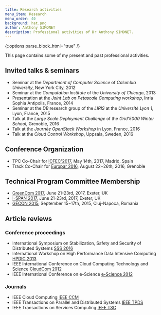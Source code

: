 ```yaml
---
title: Research activities
menu_item: Research
menu_order: 40
background: hat.png
author: Anthony SIMONET
description: Professional activities of Dr Anthony SIMONET.
---
```


{::options parse_block_html="true" /}

This page contains some of my present and past professional activities.

<div class="blog-main">
<div class="service-list">

## Invited talks & seminars

* Seminar at the _Department of Computer Science_ of _Columbia University_, New York City, 2012
* Seminar at the _Computation Institute_ of the _University of Chicago_, 2013
* Presentation at the _Joint Lab on Petascale Computing workshop_, Inria Sophia Antipolis, France, 2014
* Seminar at the _DB_ research group of the _LIRIS_ at the _Université Lyon 1_, Lyon, France, 2015
* Talk at the _Large Scale Deployment Challenge_ of the _Grid’5000 Winter School_, Grenoble, 2016
* Talk at the _Journée OpenStack Workshop_ in Lyon, France, 2016
* Talk at the _Cloud Control Workshop_, Uppsala, Sweden, 2016

## Conference Organization

* TPC Co-Chair for [ICFEC'2017](http://fec-conf.gforge.inria.fr/), May 14th, 2017, Madrid, Spain
* Track Co-Chair for [Europar
   2016](https://europar2016.inria.fr/conference/topics/6-cluster-and-cloud-computing/),
   August 22−26th, 2016, Grenoble

## Technical Program Committee Membership

* [GreenCom 2017](http://cse.stfx.ca/~GreenCom2017), June 21-23rd, 2017, Exeter, UK
* [I-SPAN 2017](http://cse.stfx.ca/~ISPAN2017/), June 21-23rd, 2017, Exeter, UK
* [GECON 2015](http://2015.gecon-conference.org/), September 15−17th, 2015, Cluj-Napoca, Romania


## Article reviews

### Conference proceedings

* International Symposium on Stabilization, Safety and Security of Distributed Systems [SSS 2016](http://avalon.ens-lyon.fr/SSS16/)
* International Workshop on High Performance Data Intensive Computing [HPDIC 2013](http://cloud.hdu.edu.cn/hpdic2013/)
* IEEE International Conference on Cloud Computing Technology and Science [CloudCom 2012](http://2012.cloudcom.org/)
* IEEE International Conference on e-Science [e-Science
  2012](https://www.ci.uchicago.edu/escience2012/)

### Journals

* IEEE Cloud Computing [IEEE
  CCM](https://www.computer.org/web/computingnow/cloudcomputing)
* IEEE Transactions on Parallel and Distributed Systems [IEEE
  TPDS](https://www.computer.org/web/tpds)
* IEEE Transactions on Services Computing [IEEE
  TSC](https://www.computer.org/web/tsc)

</div>
</div>
